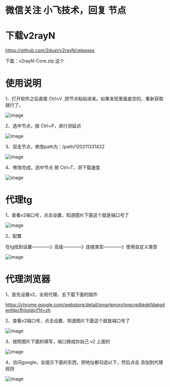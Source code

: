 # 微信关注 小飞技术，回复 节点

# 下载v2rayN

https://github.com/2dust/v2rayN/releases

下载：v2rayN-Core.zip 这个

# 使用说明

1、打开软件之后直接 Ctrl+V ,把节点粘贴进来。如果发现里面是空的，重新获取就行了。

![image](https://user-images.githubusercontent.com/110610306/191232273-601abba3-796a-42f9-869c-1648174db292.png)


2、选中节点，按 Ctrl+P，进行测延迟

![image](https://user-images.githubusercontent.com/110610306/191206938-c7fabb0a-50bd-423a-808a-c3982a378ea7.png)


3、双击节点，修改path为：/path/120211331422

![image](https://user-images.githubusercontent.com/110610306/191206232-a36db024-8f4b-43af-b455-d79c61f90c39.png)


4、修改完成，选中节点 按 Ctrl+T，测下载速度

![image](https://user-images.githubusercontent.com/110610306/191207004-b9b61238-a039-45e9-b438-c6320fac7da7.png)

# 代理tg

1、查看v2端口号，点击设置，知道图片下面这个就是端口号了

![image](https://user-images.githubusercontent.com/110610306/191430985-da23b156-cfd0-40cb-a69c-a24004099a86.png)


2、配置

在tg找到设置————》高级————》连接类型————》使用自定义类型

![image](https://user-images.githubusercontent.com/110610306/191431244-5ccdb970-dd72-4241-b194-2e3915ffe563.png)



# 代理浏览器

1、首先设置v2，全局代理，去下载下面的插件

https://chrome.google.com/webstore/detail/smartproxy/jogcnplbkgkfdakgdenhlpcfhjioidoj?hl=zh

2、查看v2端口号，点击设置，知道图片下面这个就是端口号了

![image](https://user-images.githubusercontent.com/110610306/191430985-da23b156-cfd0-40cb-a69c-a24004099a86.png)

3、按照图片下面的填写，端口换成你自己 v2 上面的


![image](https://user-images.githubusercontent.com/110610306/191431411-a9a1954e-cc63-49a9-ad60-1b20cbef5e54.png)

4、访问google，会提示下面的东西，把地址都勾选以下，然后点击 添加到代理规则

![image](https://user-images.githubusercontent.com/110610306/191431741-e86ade3c-40eb-4e41-8075-b0c8f57f8c25.png)







